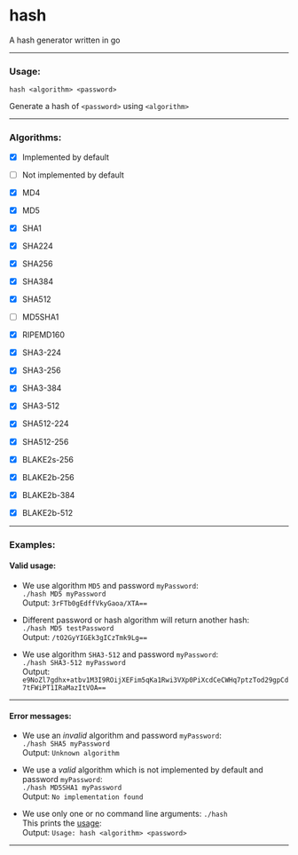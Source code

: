 # hash
A hash generator written in go
___
### Usage:
`hash <algorithm> <password>`

Generate a hash of `<password>` using `<algorithm>`
___
### Algorithms:
- [x] Implemented by default
- [ ] Not implemented by default


- [x] MD4
- [x] MD5
- [x] SHA1
- [x] SHA224
- [x] SHA256
- [x] SHA384
- [x] SHA512
- [ ] MD5SHA1
- [x] RIPEMD160
- [x] SHA3-224
- [x] SHA3-256
- [x] SHA3-384
- [x] SHA3-512
- [x] SHA512-224
- [x] SHA512-256
- [x] BLAKE2s-256
- [x] BLAKE2b-256
- [x] BLAKE2b-384
- [x] BLAKE2b-512
___
### Examples:
#### Valid usage:
- We use algorithm `MD5` and password `myPassword`:  
  `./hash MD5 myPassword`  
  Output: `3rFTb0gEdffVkyGaoa/XTA==`


- Different password or hash algorithm will return another hash:  
  `./hash MD5 testPassword`  
  Output: `/tO2GyYIGEk3gICzTmk9Lg==`


- We use algorithm `SHA3-512` and password `myPassword`:  
  `./hash SHA3-512 myPassword`  
  Output: `e9NoZl7gdhx+atbv1M3I9ROijXEFim5qKa1Rwi3VXp0PiXcdCeCWHq7ptzTod29gpCd7tFWiPT1IRaMazItVOA==`
___

#### Error messages:

- We use an *invalid* algorithm and password `myPassword`:  
  `./hash SHA5 myPassword`  
  Output: `Unknown algorithm`


- We use a *valid* algorithm which is not implemented by default and password `myPassword`:  
  `./hash MD5SHA1 myPassword`  
  Output: `No implementation found`


- We use only one or no command line arguments:
  `./hash`  
  This prints the [usage](#Usage:):  
  Output: `Usage: hash <algorithm> <password>`
___
